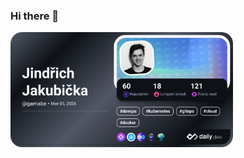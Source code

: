 ### Hi there 👋

<a href="https://app.daily.dev/gamabe"><img src="./devcard.png" width="356" alt="Jindřich Jakubička's Dev Card"/></a>

<!--
**Jindra-Dev04/Jindra-Dev04** is a ✨ _special_ ✨ repository because its `README.md` (this file) appears on your GitHub profile.

Here are some ideas to get you started:

- 🔭 I’m currently working on ...
- 🌱 I’m currently learning ...
- 👯 I’m looking to collaborate on ...
- 🤔 I’m looking for help with ...
- 💬 Ask me about ...
- 📫 How to reach me: ...
- 😄 Pronouns: ...
- ⚡ Fun fact: ...
-->
